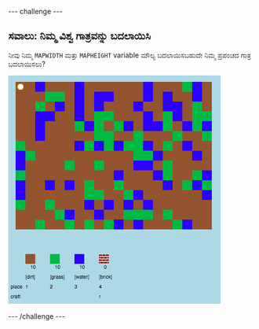 --- challenge ---

## ಸವಾಲು: ನಿಮ್ಮ ವಿಶ್ವ ಗಾತ್ರವನ್ನು ಬದಲಾಯಿಸಿ

ನೀವು ನಿಮ್ಮ `MAPWIDTH` ಮತ್ತು `MAPHEIGHT` variable ಮೌಲ್ಯ ಬದಲಾಯಿಸಬಹುದೇ ನಿಮ್ಮ ಪ್ರಪಂಚದ ಗಾತ್ರ ಬದಲಾಯಿಸಲು?

![ಸ್ಕ್ರೀನ್‍ಶಾಟ್](images/craft-mapsize.png)

--- /challenge ---